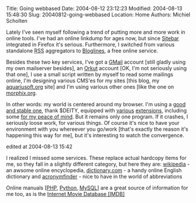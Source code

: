 Title: Going webbased
Date: 2004-08-12 23:12:23
Modified: 2004-08-13 15:48:30
Slug: 20040812-going-webbased
Location: Home
Authors: Michiel Scholten

<p>Lately I've seen myself following a trend of putting more and more work in online tools. I've had an online linkdump for ages now, but since <a href="http://www.sitebar.org/">Sitebar</a> integrated in Firefox it's serious. Furthermore, I switched from various standalone <acronym title="RDF Site Summary">RSS</acronym> aggregators to <a href="http://www.bloglines.org/">Bloglines</a>, a free online service.</p>
<p>Besides these two key services, I've got a <a href="http://www.gmail.com/">GMail</a> account [still gladly using my own mailserver besides], an <a href="http://www.orkut.com/">Orkut</a> account [OK, I'm not seriously using that one], I use a small script written by myself to read some mailings online, I'm designing various CMS'es for my sites [this blog, my <a href="/">aquariusoft.org</a> site] and I'm using various other ones [like the one on <a href="http://www.morphix.org/">morphix.org</a>.</p>
<p>In other words: my world is centered around my browser. I'm using a <a href="http://www.mozilla.org/products/firefox/">good and stable one</a>, thank $DEITY, equipped with <a href="http://nexgenmedia.net/extensions/">various</a> <a href="http://www.bloglines.com/about/notifier#moz">extensions</a>, including some <a href="http://update.mozilla.org/extensions/moreinfo.php?application=firefox&amp;id=10&amp;vid=215">for my peace of mind</a>. But it remains only one program. If it crashes, I seriously loose work, for various things. Of course it's nice to have your environment with you whereever you go/work [that's exactly the reason it's happening this way for me], but it's interesting to watch the convergence.</p>

<div class="edit">edited at 2004-08-13 15:42</div>
<p>I realized I missed some services. These replace actual hardcopy items for me, so they fall in a slightly different category, but here they are: <a href="http://wikipedia.org/">wikipedia</a> - an awsome online encyclopedia, <a href="http://dictionary.com/">dictionary.com</a> - a handy online English dictionary and <a href="http://www.acronymfinder.com/">acronymfinder</a> - nice to have in the world of abbreviations</p>
<p>Online manuals [<a href="http://www.php.net/docs.php">PHP</a>, <a href="http://diveintopython.org/">Python</a>, <a href="http://dev.mysql.com/doc/">MySQL</a>] are a great source of information for me too, as is the <a href="http://www.imdb.com">Internet Movie Database [IMDB]</a></p>